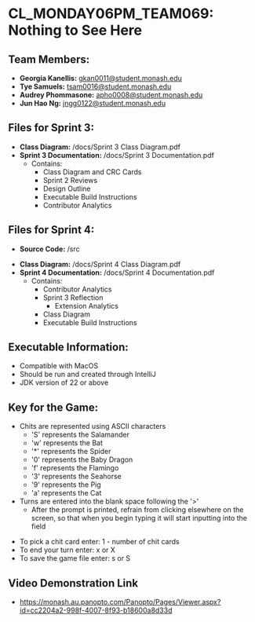 # CL_MONDAY06PM_TEAM069: Nothing to See Here

## Team Members:

- **Georgia Kanellis:** gkan0011@student.monash.edu
- **Tye Samuels:** tsam0016@student.monash.edu
- **Audrey Phommasone:** apho0008@student.monash.edu
- **Jun Hao Ng:** jngg0122@student.monash.edu

## Files for Sprint 3:

* **Class Diagram:** /docs/Sprint 3 Class Diagram.pdf
* **Sprint 3 Documentation:** /docs/Sprint 3 Documentation.pdf
    - Contains:
        - Class Diagram and CRC Cards
        - Sprint 2 Reviews
        - Design Outline
        - Executable Build Instructions
        - Contributor Analytics

## Files for Sprint 4:

* **Source Code:** /src

- **Class Diagram:** /docs/Sprint 4 Class Diagram.pdf
- **Sprint 4 Documentation:** /docs/Sprint 4 Documentation.pdf
    - Contains:
        - Contributor Analytics
        - Sprint 3 Reflection
            - Extension Analytics
        - Class Diagram
        - Executable Build Instructions

## Executable Information:

* Compatible with MacOS
* Should be run and created through IntelliJ
* JDK version of 22 or above

## Key for the Game:

* Chits are represented using ASCII characters
    * 'S' represents the Salamander
    * 'w' represents the Bat
    * '*' represents the Spider
    * '0' represents the Baby Dragon
    * 'f' represents the Flamingo
    * '3' represents the Seahorse
    * '9' represents the Pig
    * 'a' represents the Cat
* Turns are entered into the blank space following the '>'
    * After the prompt is printed, refrain from clicking elsewhere on the screen, so that when you begin typing it will
      start inputting into the field


- To pick a chit card enter: 1 - number of chit cards
- To end your turn enter: x or X
- To save the game file enter: s or S

## Video Demonstration Link

* https://monash.au.panopto.com/Panopto/Pages/Viewer.aspx?id=cc2204a2-998f-4007-8f93-b18600a8d33d